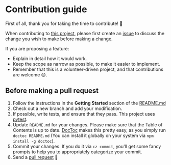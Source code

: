 # Contribution guide

First of all, thank you for taking the time to contribute! 🎉

When contributing to [this project](https://github.com/engineervix/garmin-activity-share), please first create an [issue](https://github.com/engineervix/garmin-activity-share/issues) to discuss the change you wish to make before making a change.

If you are proposing a feature:

- Explain in detail how it would work.
- Keep the scope as narrow as possible, to make it easier to implement.
- Remember that this is a volunteer-driven project, and that contributions are welcome 😊.

## Before making a pull request

1. Follow the instructions in the **Getting Started** section of the [README.md](https://github.com/engineervix/garmin-activity-share#getting-started)
2. Check out a new branch and add your modification.
3. If possible, write tests, and ensure that they pass. This project uses [pytest](https://docs.pytest.org/en/7.2.x/).
4. Update `README.md` for your changes. Please make sure that the Table of Contents is up to date. [DocToc](https://github.com/thlorenz/doctoc) makes this pretty easy, as you simply run `doctoc README.md` (You can install it globally on your system via `npm install -g doctoc`).
5. Commit your changes. If you do it via `cz commit`, you'll get some fancy prompts to help you to appropriately categorize your commit.
6. Send a [pull request](https://github.com/engineervix/garmin-activity-share/pulls) 🙏
